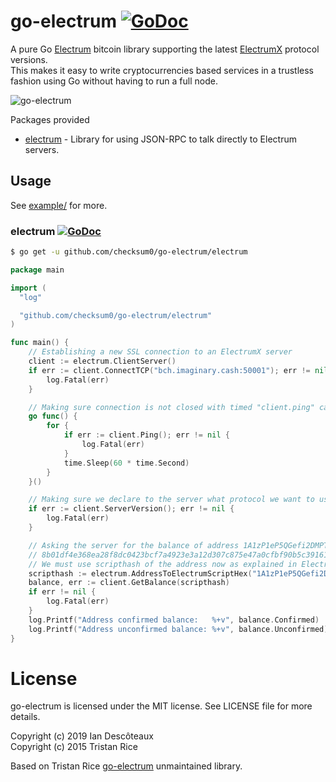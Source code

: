 # go-electrum [![GoDoc](https://godoc.org/github.com/checksum0/go-electrum?status.svg)](https://godoc.org/github.com/checksum0/go-electrum)
A pure Go [Electrum](https://electrum.org/) bitcoin library supporting the latest [ElectrumX](https://github.com/kyuupichan/electrumx) protocol versions.  
This makes it easy to write cryptocurrencies based services in a trustless fashion using Go without having to run a full node.

![go-electrum](https://raw.githubusercontent.com/checksum0/go-electrum/master/media/logo.png)

Packages provided

* [electrum](https://godoc.org/github.com/checksum0/go-electrum/electrum) - Library for using JSON-RPC to talk directly to Electrum servers.

## Usage
See [example/](https://github.com/checksum0/go-electrum/tree/master/example) for more.

### electrum [![GoDoc](https://godoc.org/github.com/checksum0/go-electrum/electrum?status.svg)](https://godoc.org/github.com/checksum0/go-electrum/electrum)
```bash
$ go get -u github.com/checksum0/go-electrum/electrum
```

```go
package main

import (
  "log"

  "github.com/checksum0/go-electrum/electrum"
)

func main() {
	// Establishing a new SSL connection to an ElectrumX server
	client := electrum.ClientServer()
	if err := client.ConnectTCP("bch.imaginary.cash:50001"); err != nil {
		log.Fatal(err)
	}

	// Making sure connection is not closed with timed "client.ping" call
	go func() {
		for {
			if err := client.Ping(); err != nil {
				log.Fatal(err)
			}
			time.Sleep(60 * time.Second)
		}
	}()

	// Making sure we declare to the server what protocol we want to use
	if err := client.ServerVersion(); err != nil {
		log.Fatal(err)
	}

	// Asking the server for the balance of address 1A1zP1eP5QGefi2DMPTfTL5SLmv7DivfNa
	// 8b01df4e368ea28f8dc0423bcf7a4923e3a12d307c875e47a0cfbf90b5c39161
	// We must use scripthash of the address now as explained in ElectrumX docs
	scripthash := electrum.AddressToElectrumScriptHex("1A1zP1eP5QGefi2DMPTfTL5SLmv7DivfNa")
	balance, err := client.GetBalance(scripthash)
	if err != nil {
		log.Fatal(err)
	}
	log.Printf("Address confirmed balance:   %+v", balance.Confirmed)
	log.Printf("Address unconfirmed balance: %+v", balance.Unconfirmed)
}
```

# License
go-electrum is licensed under the MIT license. See LICENSE file for more details.

Copyright (c) 2019 Ian Descôteaux  
Copyright (c) 2015 Tristan Rice

Based on Tristan Rice [go-electrum](https://github.com/d4l3k/go-electrum) unmaintained library.

